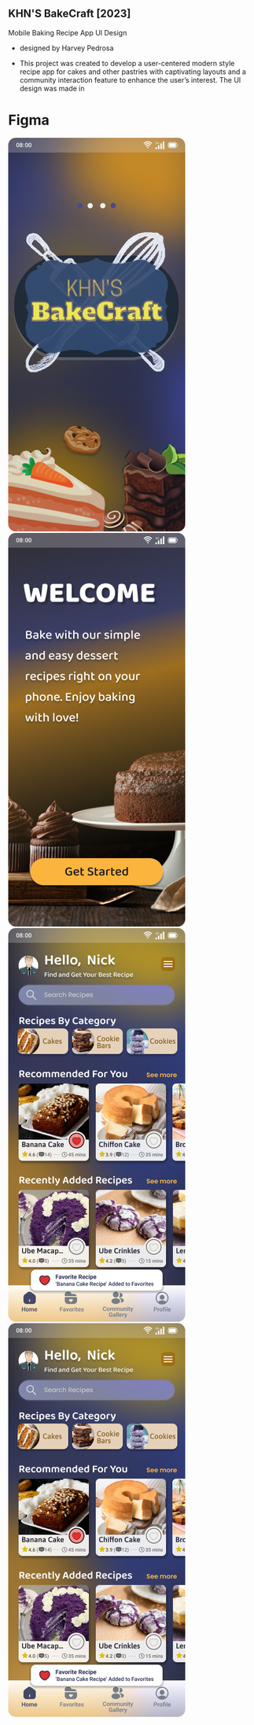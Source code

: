 ## KHN'S BakeCraft [2023]
Mobile Baking Recipe App UI Design
- designed by Harvey Pedrosa


- This project was created to develop a user-centered modern style recipe app for cakes and other pastries with captivating layouts and a community interaction feature to enhance the user’s interest. The UI design was made in
# Figma

![1 Image](https://github.com/Harveyq999/Mobile-Baking-Recipe-App-UI/blob/main/Loading%20Screen.png)
![2 Image](https://github.com/Harveyq999/Mobile-Baking-Recipe-App-UI/blob/main/Welcome%20Page.png)
![3 Image](https://github.com/Harveyq999/Mobile-Baking-Recipe-App-UI/blob/main/Favorite%20Recipe%20Selection.png)
![4 Image](https://github.com/Harveyq999/Mobile-Baking-Recipe-App-UI/blob/main/Favorite%20Recipe%20Selection.png)

